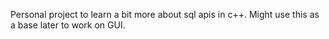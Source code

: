 Personal project to learn a bit more about sql apis in c++.
Might use this as a base later to work on GUI.
